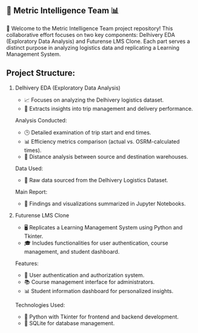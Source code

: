 🚀 Metric Intelligence Team  📊
-------------------

👋 Welcome to the Metric Intelligence Team project repository! This collaborative effort focuses on two key components: Delhivery EDA (Exploratory Data Analysis) and Futurense LMS Clone. Each part serves a distinct purpose in analyzing logistics data and replicating a Learning Management System.

Project Structure:
-------------------
1. Delhivery EDA (Exploratory Data Analysis)
   - 📈 Focuses on analyzing the Delhivery logistics dataset.
   - 🧐 Extracts insights into trip management and delivery performance.

   Analysis Conducted:
   - 🕒 Detailed examination of trip start and end times.
   - 📊 Efficiency metrics comparison (actual vs. OSRM-calculated times).
   - 📍 Distance analysis between source and destination warehouses.

   Data Used:
   - 📄 Raw data sourced from the Delhivery Logistics Dataset.

   Main Report:
   - 📝 Findings and visualizations summarized in Jupyter Notebooks.

2. Futurense LMS Clone

   - 🖥️ Replicates a Learning Management System using Python and Tkinter.
   - 🎓 Includes functionalities for user authentication, course management, and student dashboard.

   Features:
   - 🔐 User authentication and authorization system.
   - 📚 Course management interface for administrators.
   - 📊 Student information dashboard for personalized insights.

   Technologies Used:
   - 🐍 Python with Tkinter for frontend and backend development.
   - 🐘 SQLite for database management.

